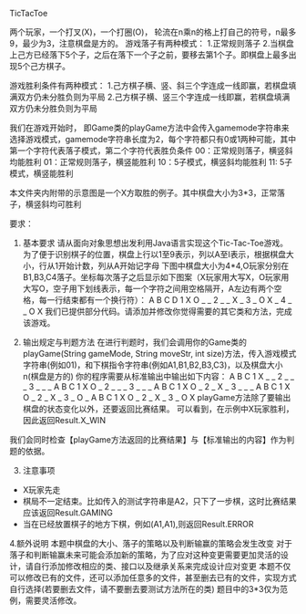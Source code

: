 TicTacToe

两个玩家，一个打叉(X)，一个打圈(O)， 轮流在n乘n的格上打自己的符号，n最多9，最少为3，注意棋盘是方的。
游戏落子有两种模式：
1.正常规则落子 
2.当棋盘上己方已经落下5个子，之后在落下一个子之前，要移去第1个子。即棋盘上最多出现5个己方棋子。

游戏胜利条件有两种模式：
1.己方棋子横、竖、斜三个字连成一线即赢，若棋盘填满双方仍未分胜负则为平局
2.己方棋子横、竖三个字连成一线即赢，若棋盘填满双方仍未分胜负则为平局

我们在游戏开始时， 即Game类的playGame方法中会传入gamemode字符串来选择游戏模式，gamemode字符串长度为2，每个字符都只有0或1两种可能，其中第一个字符代表落子模式，第二个字符代表胜负条件
00：正常规则落子，横竖斜均能胜利
01：正常规则落子，横竖能胜利
10：5子模式，横竖斜均能胜利
11: 5子模式，横竖能胜利


本文件夹内附带的示意图是一个X方取胜的例子。其中棋盘大小为3*3，正常落子，横竖斜均可胜利

要求：

1. 基本要求
请从面向对象思想出发利用Java语言实现这个Tic-Tac-Toe游戏。
为了便于识别棋子的位置，棋盘上行以1至9表示，列以A至I表示，根据棋盘大小，行从1开始计数，列从A开始记字母
下图中棋盘大小为4*4,O玩家分别在B1,B3,C4落子。坐标每次落子之后显示如下图案（X玩家用大写X，O玩家用大写O，空子用下划线表示，每一个字符之间用空格隔开，A左边有两个空格，每一行结束都有一个换行符）：
    A B C D
1 X O _ _
2 _ _ X _
3 _ O X _
4 _ _ O X
我们已提供部分代码。请添加并修改你觉得需要的其它类和方法，完成该游戏。

2. 输出规定与判题方法
在进行判题时，我们会调用你的Game类的playGame(String gameMode, String moveStr, int size)方法，传入游戏模式字符串(例如01)，和下棋指令字符串(例如A1,B1,B2,B3,C3)，以及棋盘大小n(棋盘是方的)
你的程序需要从标准输出中输出如下内容：
    A B C
1 X _ _
2 _ _ _
3 _ _ _
    A B C
1 X O _
2 _ _ _
3 _ _ _
    A B C
1 X O _
2 _ X _
3 _ _ _
    A B C
1 X O _
2 _ X _
3 _ O _
    A B C
1 X O _
2 _ X _
3 _ O X
playGame方法除了要输出棋盘的状态变化以外，还要返回比赛结果。
可以看到，在示例中X玩家胜利，因此返回Result.X_WIN

我们会同时检查【playGame方法返回的比赛结果】与【标准输出的内容】作为判题的依据。

3. 注意事项

* X玩家先走
* 棋局不一定结束。比如传入的测试字符串是A2，只下了一步棋，这时比赛结果应该返回Result.GAMING
* 当在已经放置棋子的地方下棋，例如(A1,A1),则返回Result.ERROR

4.额外说明
本题中棋盘的大小、落子的策略以及判断输赢的策略会发生改变
对于落子和判断输赢未来可能会添加新的策略，为了应对这种变更需要更加灵活的设计，请自行添加修改相应的类、接口以及继承关系来完成设计应对变更
本题不仅可以修改已有的文件，还可以添加任意多的文件，甚至删去已有的文件，实现方式自行选择(若要删去文件，请不要删去要测试方法所在的类)
题目中的3*3仅为范例，需要灵活修改。